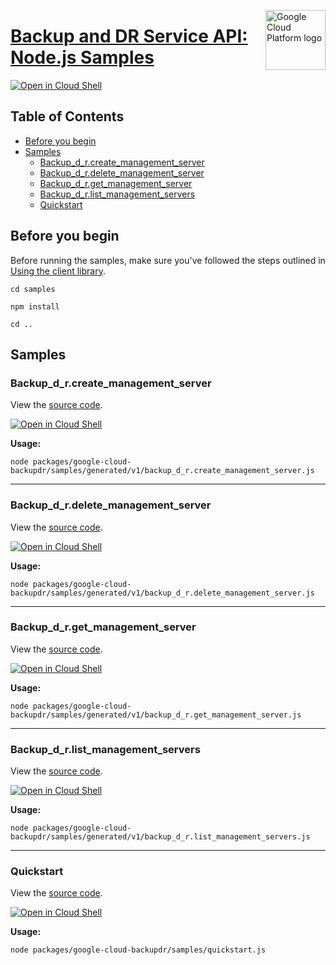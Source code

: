 [//]: # "This README.md file is auto-generated, all changes to this file will be lost."
[//]: # "To regenerate it, use `python -m synthtool`."
<img src="https://avatars2.githubusercontent.com/u/2810941?v=3&s=96" alt="Google Cloud Platform logo" title="Google Cloud Platform" align="right" height="96" width="96"/>

# [Backup and DR Service API: Node.js Samples](https://github.com/googleapis/google-cloud-node)

[![Open in Cloud Shell][shell_img]][shell_link]



## Table of Contents

* [Before you begin](#before-you-begin)
* [Samples](#samples)
  * [Backup_d_r.create_management_server](#backup_d_r.create_management_server)
  * [Backup_d_r.delete_management_server](#backup_d_r.delete_management_server)
  * [Backup_d_r.get_management_server](#backup_d_r.get_management_server)
  * [Backup_d_r.list_management_servers](#backup_d_r.list_management_servers)
  * [Quickstart](#quickstart)

## Before you begin

Before running the samples, make sure you've followed the steps outlined in
[Using the client library](https://github.com/googleapis/google-cloud-node#using-the-client-library).

`cd samples`

`npm install`

`cd ..`

## Samples



### Backup_d_r.create_management_server

View the [source code](https://github.com/googleapis/google-cloud-node/blob/master/packages/google-cloud-backupdr/samples/generated/v1/backup_d_r.create_management_server.js).

[![Open in Cloud Shell][shell_img]](https://console.cloud.google.com/cloudshell/open?git_repo=https://github.com/googleapis/google-cloud-node&page=editor&open_in_editor=packages/google-cloud-backupdr/samples/generated/v1/backup_d_r.create_management_server.js,samples/README.md)

__Usage:__


`node packages/google-cloud-backupdr/samples/generated/v1/backup_d_r.create_management_server.js`


-----




### Backup_d_r.delete_management_server

View the [source code](https://github.com/googleapis/google-cloud-node/blob/master/packages/google-cloud-backupdr/samples/generated/v1/backup_d_r.delete_management_server.js).

[![Open in Cloud Shell][shell_img]](https://console.cloud.google.com/cloudshell/open?git_repo=https://github.com/googleapis/google-cloud-node&page=editor&open_in_editor=packages/google-cloud-backupdr/samples/generated/v1/backup_d_r.delete_management_server.js,samples/README.md)

__Usage:__


`node packages/google-cloud-backupdr/samples/generated/v1/backup_d_r.delete_management_server.js`


-----




### Backup_d_r.get_management_server

View the [source code](https://github.com/googleapis/google-cloud-node/blob/master/packages/google-cloud-backupdr/samples/generated/v1/backup_d_r.get_management_server.js).

[![Open in Cloud Shell][shell_img]](https://console.cloud.google.com/cloudshell/open?git_repo=https://github.com/googleapis/google-cloud-node&page=editor&open_in_editor=packages/google-cloud-backupdr/samples/generated/v1/backup_d_r.get_management_server.js,samples/README.md)

__Usage:__


`node packages/google-cloud-backupdr/samples/generated/v1/backup_d_r.get_management_server.js`


-----




### Backup_d_r.list_management_servers

View the [source code](https://github.com/googleapis/google-cloud-node/blob/master/packages/google-cloud-backupdr/samples/generated/v1/backup_d_r.list_management_servers.js).

[![Open in Cloud Shell][shell_img]](https://console.cloud.google.com/cloudshell/open?git_repo=https://github.com/googleapis/google-cloud-node&page=editor&open_in_editor=packages/google-cloud-backupdr/samples/generated/v1/backup_d_r.list_management_servers.js,samples/README.md)

__Usage:__


`node packages/google-cloud-backupdr/samples/generated/v1/backup_d_r.list_management_servers.js`


-----




### Quickstart

View the [source code](https://github.com/googleapis/google-cloud-node/blob/master/packages/google-cloud-backupdr/samples/quickstart.js).

[![Open in Cloud Shell][shell_img]](https://console.cloud.google.com/cloudshell/open?git_repo=https://github.com/googleapis/google-cloud-node&page=editor&open_in_editor=packages/google-cloud-backupdr/samples/quickstart.js,samples/README.md)

__Usage:__


`node packages/google-cloud-backupdr/samples/quickstart.js`






[shell_img]: https://gstatic.com/cloudssh/images/open-btn.png
[shell_link]: https://console.cloud.google.com/cloudshell/open?git_repo=https://github.com/googleapis/google-cloud-node&page=editor&open_in_editor=samples/README.md
[product-docs]: https://cloud.google.com/backup-disaster-recovery/docs/concepts/backup-dr
